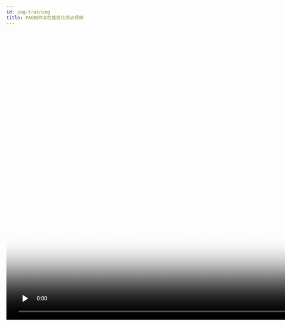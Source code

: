 ```yaml
---
id: pag-training
title: PAG制作与性能优化培训视频
---
```


<video id="video" controls="" preload="none" width="1512" height="756"  poster="/img/training.png">
   <source id="mp4" src="/video/training.mp4" type="video/mp4">
</video>